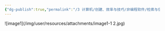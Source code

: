 ```yaml
---
{"dg-publish":true,"permalink":"/3 计算机/创建、效率与技巧/非编程软件/检索与信息获取/百度搜索技巧/","title":"百度搜索技巧"}
---
```



![image1](/img/user/resources/attachments/image1-1 2.jpg)